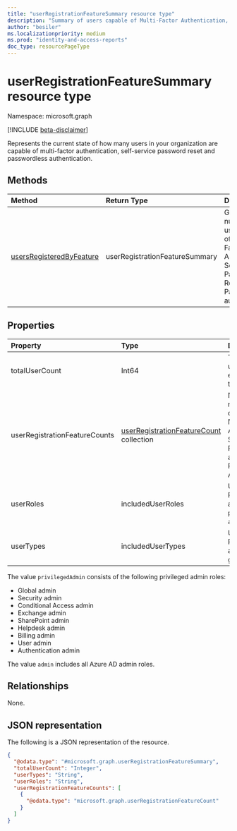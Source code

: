 ```yaml
---
title: "userRegistrationFeatureSummary resource type"
description: "Summary of users capable of Multi-Factor Authentication, Self-Service Password Reset, and Passwordless authentication."
author: "besiler"
ms.localizationpriority: medium
ms.prod: "identity-and-access-reports"
doc_type: resourcePageType
---
```


# userRegistrationFeatureSummary resource type

Namespace: microsoft.graph

[!INCLUDE [beta-disclaimer](../../includes/beta-disclaimer.md)]

Represents the current state of how many users in your organization are capable of multi-factor authentication, self-service password reset and passwordless authentication.

## Methods

| Method       | Return Type | Description |
|:-------------|:------------|:------------|
| [usersRegisteredByFeature](../api/authenticationmethodsroot-usersregisteredbyfeature.md) | userRegistrationFeatureSummary | Get the number of users capable of Multi-Factor Authentication, Self-Service Password Reset, and Passwordless authentication. |

## Properties
|Property|Type|Description|
|:---|:---|:---|
|totalUserCount|Int64|Total number of users accounts, excluding those that are blocked|
|userRegistrationFeatureCounts|[userRegistrationFeatureCount](../resources/userregistrationfeaturecount.md) collection|Number of users registered or capable for Multi-Factor Authentication, Self-Service Password Reset and Passwordless Authentication.|
|userRoles|includedUserRoles|User role type. Possible values are: `all`, `privilegedAdmin`, `admin`, `user`.|
|userTypes|includedUserTypes|User type. Possible values are: `all`, `member`, `guest`.|

The value `privilegedAdmin` consists of the following privileged admin roles:

* Global admin
* Security admin
* Conditional Access admin
* Exchange admin
* SharePoint admin
* Helpdesk admin
* Billing admin
* User admin
* Authentication admin

The value `admin` includes all Azure AD admin roles. 

## Relationships
None.

## JSON representation
The following is a JSON representation of the resource.
<!-- {
  "blockType": "resource",
  "@odata.type": "microsoft.graph.userRegistrationFeatureSummary"
}
-->
``` json
{
  "@odata.type": "#microsoft.graph.userRegistrationFeatureSummary",
  "totalUserCount": "Integer",
  "userTypes": "String",
  "userRoles": "String",
  "userRegistrationFeatureCounts": [
    {
      "@odata.type": "microsoft.graph.userRegistrationFeatureCount"
    }
  ]
}
```
